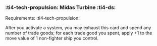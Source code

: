 ### :ti4-tech-propulsion: **Midas Turbine** :ti4-ds:

Requirements: :ti4-tech-propulsion:

After you activate a system, you may exhaust this card and spend any number of trade goods; for each trade good you spent, apply +1 to the move value of 1 non-fighter ship you control.
